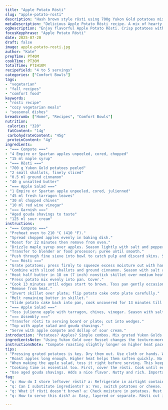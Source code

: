 ```yaml
---
title: "Apple Potato Rösti"
slug: "apple-potato-rosti"
description: "Hash brown style rösti using 700g Yukon Gold potatoes mixed with grated shallots and a pinch of cinnamon. Baked apple compote softened with maple syrup replaces honey. Crisp apple salad tossed with tarragon and red wine vinegar. Butter used for frying, aged gouda for garnish, served alongside sour cream. A cozy vegetarian dish with a hint of warming spice and fresh herbs. Prep and cook time just over an hour. Serves 4 to 5."
metaDescription: "Delicious Apple Potato Rösti recipe. A mix of hearty potatoes, sweet apples, and fresh herbs. Cozy vegetarian dish with unique flavors."
ogDescription: "Enjoy flavorful Apple Potato Rösti. Crisp potatoes with sweet apple salad. Hearty vegetarian meal perfect for gatherings."
focusKeyphrase: "Apple Potato Rösti"
date: 2025-07-20
draft: false
image: apple-potato-rosti.jpg
author: "Kate"
prepTime: PT40M
cookTime: PT30M
totalTime: PT1H10M
recipeYield: "4 to 5 servings"
categories: ["Comfort Bowls"]
tags:
- "vegetarian"
- "fall recipes"
- "comfort food"
keywords:
- "rösti recipe"
- "cozy vegetarian meals"
- "seasonal dishes"
breadcrumb: ["Home", "Recipes", "Comfort Bowls"]
nutrition: 
 calories: "320"
 fatContent: "14g"
 carbohydrateContent: "45g"
 proteinContent: "4g"
ingredients:
- "=== Compote ==="
- "4 Empire or Spartan apples unpeeled, cored, chopped"
- "15 ml maple syrup"
- "=== Rösti ==="
- "700 g Yukon Gold potatoes peeled"
- "2 small shallots, finely sliced"
- "0.5 ml ground cinnamon"
- "40 g unsalted butter"
- "=== Apple Salad ==="
- "1 Empire or Spartan apple unpeeled, cored, julienned"
- "45 ml fresh tarragon leaves"
- "30 ml chopped chives"
- "10 ml red wine vinegar"
- "=== Garnish ==="
- "Aged gouda shavings to taste"
- "125 ml sour cream"
instructions:
- "=== Compote ==="
- "Preheat oven to 210 °C (410 °F)."
- "Spread chopped apples evenly in baking dish."
- "Roast for 22 minutes then remove from oven."
- "Drizzle maple syrup over apples. Season lightly with salt and pepper. Return to oven for 6 minutes or until soft."
- "Transfer to blender or food processor; puree until smooth."
- "Push through fine sieve into bowl to catch pulp and discard skins. Set aside."
- "=== Rösti ==="
- "Grate potatoes; press firmly to squeeze excess moisture out with hands or cloth."
- "Combine with sliced shallots and ground cinnamon. Season with salt and pepper, mix well."
- "Heat half butter in 18 cm (7 inch) nonstick skillet over medium heat."
- "Press potato mix evenly into pan. Cover."
- "Cook 13 minutes until edges start to brown. Toss pan gently occasionally to avoid sticking."
- "Remove from heat."
- "Invert skillet over plate; flip potato cake onto plate carefully."
- "Melt remaining butter in skillet."
- "Slide potato cake back into pan, cook uncovered for 13 minutes till tender, edges crisp and caramelized."
- "=== Apple Salad ==="
- "Toss julienne apple with tarragon, chives, vinegar. Season with salt and pepper."
- "=== Assembly ==="
- "Transfer rösti to serving board or plate; cut into wedges."
- "Top with apple salad and gouda shavings."
- "Serve with apple compote and dollop of sour cream."
introduction: "Potatoes? Apples? Simple combos. Mix grated Yukon Golds with shallots and cinnamon powder. Fry slow until edges crisp, insides tender—like a golden brown pancake. Sweet-tart apple compote made by roasting fruit drizzled with dark maple syrup till soft. Toss fresh apple strips with bright tarragon and chopped chives, add sharp red wine vinegar splash. Layer all. Creamy sour cream and nutty aged gouda shards finish it off. Rustic, earthy, a hint of fall spice. No fuss. Vegetarians get hearty and satisfying. Crisp, soft, sweet, savory. Time just over an hour, easy prep. Serves four or five. Good with a sharp white or easy red."
ingredientsNote: "Using Yukon Gold over Russet changes the texture—more creamy yet holds shape when grated. Shallots add mild aromatic depth; optional cinnamon gives warmth replacing nutmeg. Switch honey to maple syrup for earthier sweetness in compote. Tarragon brightens apple salad differently than parsley. Red wine vinegar gives a sharper acid bite than cider vinegar, adds a twist to the dressing. Gouda in place of aged cheddar softens sharpness; a subtle nutty flavor. Hands-on pressing of potatoes crucial for crisp rösti; watery potatoes won’t brown properly. Small tweaks in quantities, spices can change character. Cored but unpeeled apples keep rustic texture and color intact across all components."
instructionsNote: "Compote roasting slightly longer on higher heat paces softening apples quickly; stirring halfway not needed. Pureeing and sieving removes coarse bits; pulp discarded for smoothness without fibrous chunks. Pressing grated potatoes dry by hand or towel essential—water hinders crisping and caramelizing. Covering rösti while cooking prevents over-browning before interior cooks through. Flipping onto plate first then back in pan to control shape. Stir pan gently to prevent sticking and ensure even browning. Salad tossed just before plating to keep apples crisp. Add seasoning gradually to balance acidity. Serve rösti wedges warm with cool accompaniments—contrast in temperatures adds interest. Slice and garnish directly on dish to prevent sogginess. Sour cream spooned on side or dolloped on top depending on heat level desired."
tips:
- "Pressing grated potatoes is key. Dry them out. Use cloth or hands. Watery potatoes can ruin the crisp. Squeeze hard. Really get moisture out. Mix with shallots and cinnamon. Put in skillet."
- "Roast apples long enough. Higher heat helps them soften quickly. No need to stir often. Just let them be. After roasting, puree them. Push through fine sieve. Get skins out for a smooth compote."
- "When making the apple salad, toss it right before serving. This keeps apples crunchy. Mix tarragon and chives. Add vinegar for a bite. Adjust with salt. Don't skimp on the flavors."
- "Cooking time is essential too. First, cover the rösti. Cook until edges brown. Then flip it. Let the other side get crispy. Watch closely, prevent burning. Timing varies by stove. Adjust as needed."
- "Use aged gouda shavings. Adds a nice flavor. Nutty and rich. Important for balance with sour cream. Serve with compote on the side.  Contrast coolness of sour cream with hot rösti."
faq:
- "q: How do I store leftover rösti? a: Refrigerate in airtight container. Use within 3-4 days. Reheat in skillet. Keep them crispy. Oven works too. Warm at low temp to avoid sogginess."
- "q: Can I substitute ingredients? a: Yes, switch potatoes or cheese. Russets not ideal. But can work in a pinch. Try different herbs for salad. Experiment but keep core flavors from dish."
- "q: What if rösti doesn't brown? a: Check moisture in potatoes. Must be pressed dry. Covering pan helps too. But watch, don't overcook. Keep an eye on temperature."
- "q: How to serve this dish? a: Easy, layered or separate. Rösti cut into wedges, top with salad. Add cheese and dollop sour cream. Maybe drizzle compote over. All flavors blend well."

---
```

